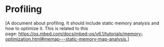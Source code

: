 # Profiling

[A document about profiling. It should include static memory analysis and how to optimize it. This is related to this page: https://os.mbed.com/docs/mbed-os/v6.1/tutorials/memory-optimization.html#memap---static-memory-map-analysis.]
